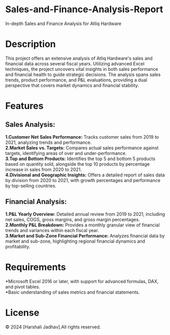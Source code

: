 # Sales-and-Finance-Analysis-Report
In-depth Sales and Finance Analysis for Atliq Hardware

# Description
This project offers an extensive analysis of Atliq Hardware's sales and financial data across several fiscal years. Utilizing advanced Excel techniques, the project uncovers vital insights in both sales performance and financial health to guide strategic decisions. The analysis spans sales trends, product performance, and P&L evaluations, providing a dual perspective that covers market dynamics and financial stability.

# Features
## Sales Analysis:
<b>1.Customer Net Sales Performance:</b> Tracks customer sales from 2019 to 2021, analyzing trends and performance. <br>
<b>2.Market Sales vs. Targets:</b> Compares actual sales performance against targets, identifying areas of over and under-performance.<br>
<b>3.Top and Bottom Products:</b> Identifies the top 5 and bottom 5 products based on quantity sold, alongside the top 10 products by percentage increase in sales from 2020 to 2021.<br>
<b>4.Divisional and Geographic Insights:</b> Offers a detailed report of sales data by division from 2020 to 2021, with growth percentages and performance by top-selling countries.<br>
## Financial Analysis:
<b>1.P&L Yearly Overview:</b> Detailed annual review from 2019 to 2021, including net sales, COGS, gross margins, and gross margin percentages.<br>
<b>2.Monthly P&L Breakdown:</b> Provides a monthly granular view of financial trends and variances within each fiscal year.<br>
<b>3.Market and Sub-Zone Financial Performance:</b> Analyzes financial data by market and sub-zone, highlighting regional financial dynamics and profitability.<br>
# Requirements
*Microsoft Excel 2016 or later, with support for advanced formulas, DAX, and pivot tables.<br>
*Basic understanding of sales metrics and financial statements.<br>
# License
&copy; 2024 [Harshali Jadhav].All rights reserved.
